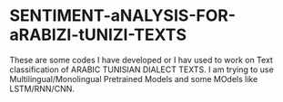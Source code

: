 # SENTIMENT-aNALYSIS-FOR-aRABIZI-tUNIZI-TEXTS

These are some codes I have developed or I hav used to work on Text classification of ARABIC TUNISIAN DIALECT TEXTS. 
I am trying to use Multilingual/Monolingual Pretrained Models and some MOdels like LSTM/RNN/CNN. 

